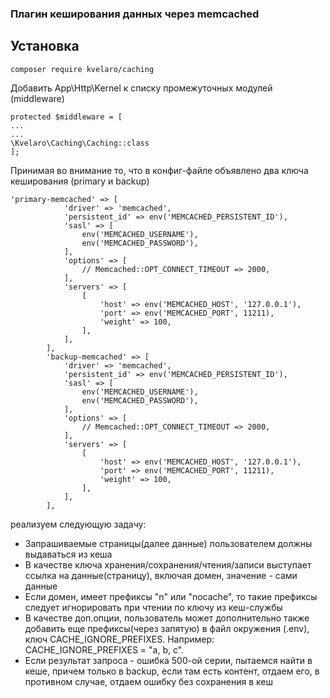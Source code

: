 ### Плагин кеширования данных через memcached

## Установка

```
composer require kvelaro/caching
```

Добавить App\Http\Kernel к списку промежуточных модулей (middleware) 
``` 
protected $middleware = [
...
...
\Kvelaro\Caching\Caching::class
];
```

Принимая во внимание то, что в конфиг-файле объявлено два ключа кеширования (primary и backup)
```
'primary-memcached' => [
            'driver' => 'memcached',
            'persistent_id' => env('MEMCACHED_PERSISTENT_ID'),
            'sasl' => [
                env('MEMCACHED_USERNAME'),
                env('MEMCACHED_PASSWORD'),
            ],
            'options' => [
                // Memcached::OPT_CONNECT_TIMEOUT => 2000,
            ],
            'servers' => [
                [
                    'host' => env('MEMCACHED_HOST', '127.0.0.1'),
                    'port' => env('MEMCACHED_PORT', 11211),
                    'weight' => 100,
                ],
            ],
        ],
        'backup-memcached' => [
            'driver' => 'memcached',
            'persistent_id' => env('MEMCACHED_PERSISTENT_ID'),
            'sasl' => [
                env('MEMCACHED_USERNAME'),
                env('MEMCACHED_PASSWORD'),
            ],
            'options' => [
                // Memcached::OPT_CONNECT_TIMEOUT => 2000,
            ],
            'servers' => [
                [
                    'host' => env('MEMCACHED_HOST', '127.0.0.1'),
                    'port' => env('MEMCACHED_PORT', 11211),
                    'weight' => 100,
                ],
            ],
        ],
```
реализуем следующую задачу:

- Запрашиваемые страницы(далее данные) пользователем должны выдаваться из кеша
- В качестве ключа хранения/сохранения/чтения/записи выступает ссылка на данные(страницу), включая домен, значение - сами данные
- Если домен, имеет префиксы "n" или "nocache", то такие префиксы следует игнорировать при чтении по ключу из кеш-службы
- В качестве доп.опции, пользователь может дополнительно также добавить еще префиксы(через запятую) в файл окружения (.env), ключ CACHE_IGNORE_PREFIXES. Например: CACHE_IGNORE_PREFIXES = "a, b, c".
- Если результат запроса - ошибка 500-ой серии, пытаемся найти в кеше, причем только в backup, если там есть контент, отдаем его, в противном случае, отдаем ошибку без сохранения в кеш
